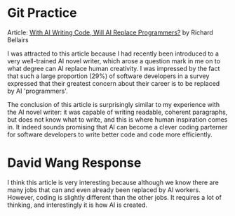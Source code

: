 # Git Practice

Article: [With AI Writing Code, Will AI Replace Programmers?](https://www.perforce.com/blog/qac/ai-writing-code-will-ai-replace-programmers#:~:text=AI%20won%27t%20replace%20programmers,development%20in%20the%20near%20future.) by Richard Bellairs

I was attracted to this article because I had recently been introduced to a very well-trained AI novel writer, which arose a question mark in me on to what degree can AI replace human creativity. I was impressed by the fact that such a large proportion (29%) of software developers in a survey expressed that their greatest concern about their career is to be replaced by AI 'programmers'. 

The conclusion of this article is surprisingly similar to my experience with the AI novel writer: it was capable of writing readable, coherent paragraphs, but does not know what to write, and this is where human inspiration comes in. It indeed sounds promising that AI can become a clever coding parterner for software developers to write better code and code more efficiently.

# David Wang Response

I think this article is very interesting because although we know there are many jobs that can and even already been replaced by AI workers. However, coding is slightly different than the other jobs. It requires a lot of thinking, and interestingly it is how AI is created.